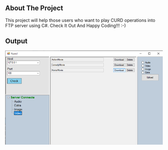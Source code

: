 <!-- ABOUT THE PROJECT -->
## About The Project
This project will help those users who want to play CURD operations into 
FTP server using C#.
Check It Out And Happy Coding!!! 
:-)

## Output
![CHEESE!](test2.png)
